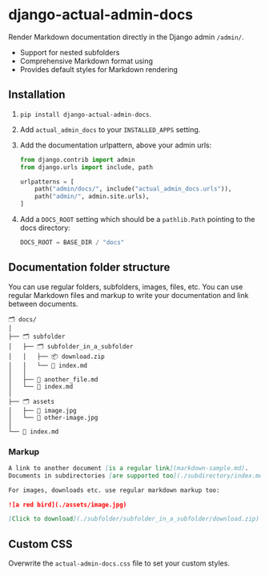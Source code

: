 # django-actual-admin-docs

Render Markdown documentation directly in the Django admin `/admin/`.

- Support for nested subfolders
- Comprehensive Markdown format using 
- Provides default styles for Markdown rendering

## Installation

1. `pip install django-actual-admin-docs`.
2. Add `actual_admin_docs` to your `INSTALLED_APPS` setting.
3. Add the documentation urlpattern, above your admin urls:

   ```py
   from django.contrib import admin
   from django.urls import include, path
   
   urlpatterns = [
       path("admin/docs/", include("actual_admin_docs.urls")),
       path("admin/", admin.site.urls),
   ]
   ```
4. Add a `DOCS_ROOT` setting which should be a `pathlib.Path` pointing to the docs directory:

   ```python 
   DOCS_ROOT = BASE_DIR / "docs"
   ```

## Documentation folder structure

You can use regular folders, subfolders, images, files, etc. You can use regular Markdown files and markup to write your documentation and link between documents. 

```
🗂 docs/
│
├── 🗂 subfolder           
│   ├── 🗂 subfolder_in_a_subfolder
│   │   ├── 📦 download.zip
│   │   └── 📝 index.md
│   │ 
│   ├── 📝 another_file.md
│   └── 📝 index.md
│
├── 🗂 assets    
│   ├── 🌁 image.jpg
│   └── 🌁 other-image.jpg
│
└── 📝 index.md
```

### Markup

```markdown
A link to another document [is a regular link](markdown-sample.md).
Documents in subdirectories [are supported too](./subdirectory/index.md).

For images, downloads etc. use regular markdown markup too:

![a red bird](./assets/image.jpg)

[Click to download](./subfolder/subfolder_in_a_subfolder/download.zip)
```

## Custom CSS

Overwrite the `actual-admin-docs.css` file to set your custom styles.